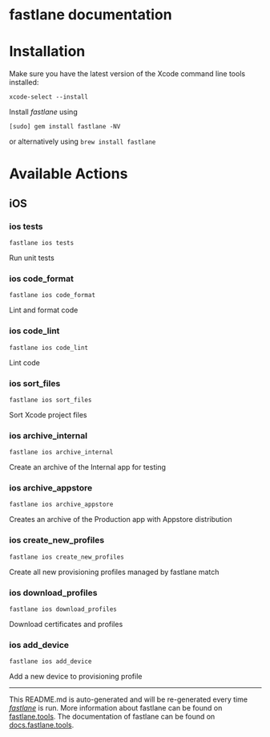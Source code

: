 fastlane documentation
================
# Installation

Make sure you have the latest version of the Xcode command line tools installed:

```
xcode-select --install
```

Install _fastlane_ using
```
[sudo] gem install fastlane -NV
```
or alternatively using `brew install fastlane`

# Available Actions
## iOS
### ios tests
```
fastlane ios tests
```
Run unit tests
### ios code_format
```
fastlane ios code_format
```
Lint and format code
### ios code_lint
```
fastlane ios code_lint
```
Lint code
### ios sort_files
```
fastlane ios sort_files
```
Sort Xcode project files
### ios archive_internal
```
fastlane ios archive_internal
```
Create an archive of the Internal app for testing
### ios archive_appstore
```
fastlane ios archive_appstore
```
Creates an archive of the Production app with Appstore distribution
### ios create_new_profiles
```
fastlane ios create_new_profiles
```
Create all new provisioning profiles managed by fastlane match
### ios download_profiles
```
fastlane ios download_profiles
```
Download certificates and profiles
### ios add_device
```
fastlane ios add_device
```
Add a new device to provisioning profile

----

This README.md is auto-generated and will be re-generated every time [_fastlane_](https://fastlane.tools) is run.
More information about fastlane can be found on [fastlane.tools](https://fastlane.tools).
The documentation of fastlane can be found on [docs.fastlane.tools](https://docs.fastlane.tools).
